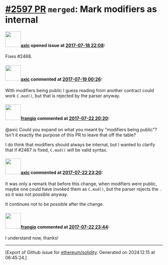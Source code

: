 # [\#2597 PR](https://github.com/ethereum/solidity/pull/2597) `merged`: Mark modifiers as internal

#### <img src="https://avatars.githubusercontent.com/u/20340?v=4" width="50">[axic](https://github.com/axic) opened issue at [2017-07-18 22:08](https://github.com/ethereum/solidity/pull/2597):

Fixes #2468.

#### <img src="https://avatars.githubusercontent.com/u/20340?v=4" width="50">[axic](https://github.com/axic) commented at [2017-07-19 00:26](https://github.com/ethereum/solidity/pull/2597#issuecomment-316236850):

With modifiers being public I guess reading from another contract could work `C.mod()`, but that is rejected by the parser anyway.

#### <img src="https://avatars.githubusercontent.com/u/481465?v=4" width="50">[frangio](https://github.com/frangio) commented at [2017-07-22 20:20](https://github.com/ethereum/solidity/pull/2597#issuecomment-317208118):

@axic Could you expand on what you meant by "modifiers being public"? Isn't it exactly the purpose of this PR to leave that off the table?

I do think that modifiers should always be internal, but I wanted to clarify that if #2467 is fixed, `C.mod()` _will_ be valid syntax.

#### <img src="https://avatars.githubusercontent.com/u/20340?v=4" width="50">[axic](https://github.com/axic) commented at [2017-07-22 23:20](https://github.com/ethereum/solidity/pull/2597#issuecomment-317216870):

It was only a remark that before this change, when modifiers were public, maybe one could have invoked them as `C.mod()`, but the parser rejects the `.` so it was not possible anyway.

It continues not to be possible after the change.

#### <img src="https://avatars.githubusercontent.com/u/481465?v=4" width="50">[frangio](https://github.com/frangio) commented at [2017-07-22 23:44](https://github.com/ethereum/solidity/pull/2597#issuecomment-317217687):

I understand now, thanks!


-------------------------------------------------------------------------------



[Export of Github issue for [ethereum/solidity](https://github.com/ethereum/solidity). Generated on 2024.12.15 at 06:45:24.]
